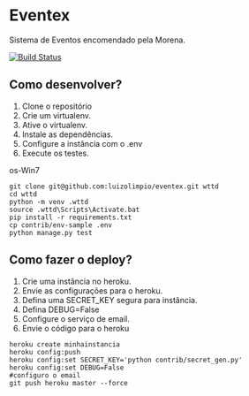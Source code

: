 # Eventex

Sistema de Eventos encomendado pela Morena.

[![Build Status](https://travis-ci.org/luizolimpio/wttd.svg?branch=master)](https://travis-ci.org/luizolimpio/wttd)

## Como desenvolver?

1. Clone o repositório
2. Crie um virtualenv.
3. Ative o virtualenv.
4. Instale as dependências.
5. Configure a instância com o .env
6. Execute os testes.

os-Win7
```console
git clone git@github.com:luizolimpio/eventex.git wttd
cd wttd
python -m venv .wttd
source .wttd\Scripts\Activate.bat
pip install -r requirements.txt
cp contrib/env-sample .env
python manage.py test

```
## Como fazer o deploy?

1. Crie uma instância no heroku.
2. Envie as configurações para o heroku.
3. Defina uma SECRET_KEY segura para instância.
4. Defina DEBUG=False
5. Configure o serviço de email.
6. Envie o código para o heroku

```console
heroku create minhainstancia 
heroku config:push
heroku config:set SECRET_KEY='python contrib/secret_gen.py'
heroku config:set DEBUG=False
#configuro o email
git push heroku master --force
```



 